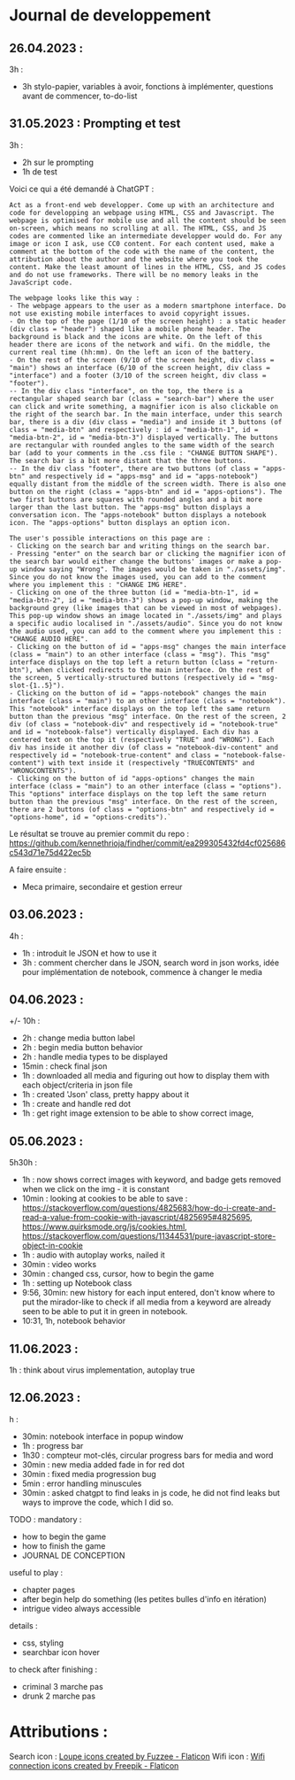 # Journal de developpement

## 26.04.2023 : 

3h : 
- 3h stylo-papier, variables à avoir, fonctions à implémenter, questions avant de commencer, to-do-list

## 31.05.2023 : Prompting et test

3h : 
- 2h sur le prompting
- 1h de test

Voici ce qui a été demandé à ChatGPT : 

```
Act as a front-end web developper. Come up with an architecture and code for developping an webpage using HTML, CSS and Javascript. The webpage is optimised for mobile use and all the content should be seen on-screen, which means no scrolling at all. The HTML, CSS, and JS codes are commented like an intermediate developper would do. For any image or icon I ask, use CC0 content. For each content used, make a comment at the bottom of the code with the name of the content, the attribution about the author and the website where you took the content. Make the least amount of lines in the HTML, CSS, and JS codes and do not use frameworks. There will be no memory leaks in the JavaScript code.

The webpage looks like this way :
- The webpage appears to the user as a modern smartphone interface. Do not use existing mobile interfaces to avoid copyright issues.
- On the top of the page (1/10 of the screen height) : a static header (div class = "header") shaped like a mobile phone header. The background is black and the icons are white. On the left of this header there are icons of the network and wifi. On the middle, the current real time (hh:mm). On the left an icon of the battery.
- On the rest of the screen (9/10 of the screen height, div class = "main") shows an interface (6/10 of the screen height, div class = "interface") and a footer (3/10 of the screen height, div class = "footer"). 
-- In the div class "interface", on the top, the there is a rectangular shaped search bar (class = "search-bar") where the user can click and write something, a magnifier icon is also clickable on the right of the search bar. In the main interface, under this search bar, there is a div (div class = "media") and inside it 3 buttons (of class = "media-btn" and respectively : id = "media-btn-1", id = "media-btn-2", id = "media-btn-3") displayed vertically. The buttons are rectangular with rounded angles to the same width of the search bar (add to your comments in the .css file : "CHANGE BUTTON SHAPE"). The search bar is a bit more distant that the three buttons. 
-- In the div class "footer", there are two buttons (of class = "apps-btn" and respectively id = "apps-msg" and id = "apps-notebook") equally distant from the middle of the screen width. There is also one button on the right (class = "apps-btn" and id = "apps-options"). The two first buttons are squares with rounded angles and a bit more larger than the last button. The "apps-msg" button displays a conversation icon. The "apps-notebook" button displays a notebook icon. The "apps-options" button displays an option icon.

The user's possible interactions on this page are : 
- Clicking on the search bar and writing things on the search bar.
- Pressing "enter" on the search bar or clicking the magnifier icon of the search bar would either change the buttons' images or make a pop-up window saying "Wrong". The images would be taken in "./assets/img". Since you do not know the images used, you can add to the comment where you implement this : "CHANGE IMG HERE".
- Clicking on one of the three button (id = "media-btn-1", id = "media-btn-2", id = "media-btn-3") shows a pop-up window, making the background grey (like images that can be viewed in most of webpages). This pop-up window shows an image located in "./assets/img" and plays a specific audio localised in "./assets/audio". Since you do not know the audio used, you can add to the comment where you implement this : "CHANGE AUDIO HERE".
- Clicking on the button of id = "apps-msg" changes the main interface (class = "main") to an other interface (class = "msg"). This "msg" interface displays on the top left a return button (class = "return-btn"), when clicked redirects to the main interface. On the rest of the screen, 5 vertically-structured buttons (respectively id = "msg-slot-{1..5}").
- Clicking on the button of id = "apps-notebook" changes the main interface (class = "main") to an other interface (class = "notebook"). This "notebook" interface displays on the top left the same return button than the previous "msg" interface. On the rest of the screen, 2 div (of class = "notebook-div" and respectively id = "notebook-true" and id = "notebook-false") vertically displayed. Each div has a centered text on the top it (respectively "TRUE" and "WRONG"). Each div has inside it another div (of class = "notebook-div-content" and respectively id = "notebook-true-content" and class = "notebook-false-content") with text inside it (respectively "TRUECONTENTS" and "WRONGCONTENTS").
- Clicking on the button of id "apps-options" changes the main interface (class = "main") to an other interface (class = "options"). This "options" interface displays on the top left the same return button than the previous "msg" interface. On the rest of the screen, there are 2 buttons (of class = "options-btn" and respectively id = "options-home", id = "options-credits").`
```

Le résultat se trouve au premier commit du repo : https://github.com/kennethrioja/findher/commit/ea299305432fd4cf025686c543d71e75d422ec5b

A faire ensuite : 

* Meca primaire, secondaire et gestion erreur

## 03.06.2023 : 

4h : 
- 1h : introduit le JSON et how to use it
- 3h : comment chercher dans le JSON, search word in json works, idée pour implémentation de notebook, commence à changer le media

## 04.06.2023 : 

+/- 10h : 
- 2h : change media button label
- 2h : begin media button behavior
- 2h : handle media types to be displayed
- 15min : check final json
- 1h : downloaded all media and figuring out how to display them with each object/criteria in json file
- 1h : created 'Json' class, pretty happy about it
- 1h : create and handle red dot
- 1h : get right image extension to be able to show correct image, 

## 05.06.2023 : 

5h30h : 
- 1h : now shows correct images with keyword, and badge gets removed when we click on the img - it is constant
- 10min : looking at cookies to be able to save : https://stackoverflow.com/questions/4825683/how-do-i-create-and-read-a-value-from-cookie-with-javascript/4825695#4825695, https://www.quirksmode.org/js/cookies.html, https://stackoverflow.com/questions/11344531/pure-javascript-store-object-in-cookie
- 1h : audio with autoplay works, nailed it
- 30min : video works
- 30min : changed css, cursor, how to begin the game
- 1h : setting up Notebook class
- 9:56, 30min: new history for each input entered, don't know where to put the mirador-like to check if all media from a keyword are already seen to be able to put it in green in notebook.
- 10:31, 1h, notebook behavior

## 11.06.2023 : 

1h : think about virus implementation, autoplay true

## 12.06.2023 : 

h :
- 30min: notebook interface in popup window
- 1h : progress bar
- 1h30 : compteur mot-clés, circular progress bars for media and word
- 30min : new media added fade in for red dot
- 30min : fixed media progression bug
- 5min : error handling minuscules
- 30min : asked chatgpt to find leaks in js code, he did not find leaks but ways to improve the code, which I did so.

TODO :
mandatory : 
- how to begin the game
- how to finish the game
- JOURNAL DE CONCEPTION

useful to play : 
- chapter pages
- after begin help do something (les petites bulles d'info en itération)
- intrigue video always accessible

details : 
- css, styling
- searchbar icon hover

to check after finishing :
- criminal 3 marche pas
- drunk 2 marche pas

# Attributions : 

Search icon : <a href="https://www.flaticon.com/free-icons/loupe" title="loupe icons">Loupe icons created by Fuzzee - Flaticon</a>
Wifi icon : <a href="https://www.flaticon.com/free-icons/wifi-connection" title="wifi connection icons">Wifi connection icons created by Freepik - Flaticon</a>

